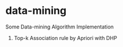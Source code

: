 data-mining
===========

Some Data-mining Algorithm Implementation

1. Top-k Association rule by Apriori with DHP
